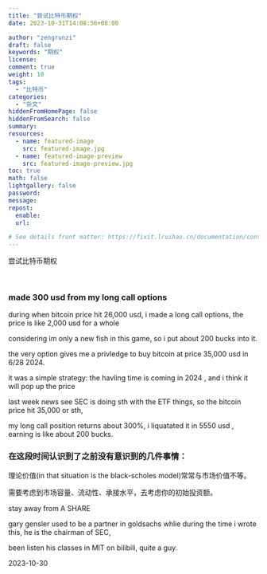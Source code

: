 ```yaml
---
title: "尝试比特币期权"
date: 2023-10-31T14:08:56+08:00

author: "zengrunzi"
draft: false
keywords: "期权"
license: 
comment: true
weight: 10
tags:
  - "比特币"
categories:
  - "杂文"
hiddenFromHomePage: false
hiddenFromSearch: false
summary:
resources:
  - name: featured-image
    src: featured-image.jpg
  - name: featured-image-preview
    src: featured-image-preview.jpg
toc: true
math: false
lightgallery: false
password:
message:
repost: 
  enable: 
  url:

# See details front matter: https://fixit.lruihao.cn/documentation/content-management/introduction/#front-matter
---
```



  
尝试比特币期权


<!--more-->  



<br>

### made 300 usd from my long call options  
  

during when bitcoin price hit 26,000 usd, i made a long call options, the price is like 2,000 usd for a whole  
  
considering im only a new fish in this game, so i put about 200 bucks into it.  
  
the very option gives me a privledge to buy bitcoin at price 35,000 usd in 6/28 2024.  
  
it was a simple strategy: the havling time is coming in 2024 , and i think it will pop up the price

last week news see SEC is doing sth with the ETF things, so the bitcoin price hit 35,000 or sth,  
  
my long call position returns about 300%, i liquatated it in 5550 usd , earning is like about 200 bucks.  
  
### 在这段时间认识到了之前没有意识到的几件事情：
  
理论价值(in that situation is the black-scholes model)常常与市场价值不等。
  
需要考虑到市场容量、流动性、承接水平，去考虑你的初始投资额。

stay away from  A SHARE

gary gensler used to be a partner in goldsachs whlie during the time i wrote this, he is the chairman of SEC,  
  
been listen his classes in MIT on bilibili, quite a guy.

2023-10-30
  



